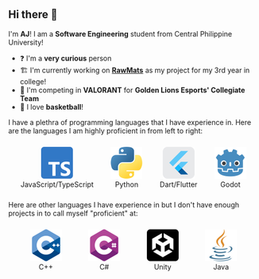 ## Hi there 👋

I'm **AJ**! I am a **Software Engineering** student from Central Philippine University!

- ❓ I'm a __very curious__ person
- 🏗️ I'm currently working on [**RawMats**](https://github.com/dreamsoft-cpu/rawmats) as my project for my 3rd year in college!
- 🦁 I'm competing in __VALORANT__ for **Golden Lions Esports' Collegiate Team**
- 🏀 I love **basketball**!

I have a plethra of programming languages that I have experience in.
Here are the languages I am highly proficient in from left to right:
<div style="display: flex; justify-content: space-evenly; align-items: center; width: 100%; padding: 10px 0; flex-wrap: nowrap;">
  <div style="text-align: center; margin: 0 10px;">
    <img src="icons/typescript.png" alt="JavaScript/TypeScript" width="64" height="64"><br>
    JavaScript/TypeScript
  </div>
  <div style="text-align: center; margin: 0 10px;">
    <img src="icons/python.png" alt="Python" width="64" height="64"><br>
    Python
  </div>
  <div style="text-align: center; margin: 0 10px;">
    <img src="icons/flutter.png" alt="Dart/Flutter" width="64" height="64"><br>
    Dart/Flutter
  </div>
  <div style="text-align: center; margin: 0 10px;">
    <img src="icons/godot.png" alt="Godot" width="64" height="64"><br>
    Godot
  </div>
</div>



Here are other languages I have experience in but I don't have enough projects
in to call myself "proficient" at:

<div style="display: flex; justify-content: space-evenly; align-items: center; width: 100%; padding: 10px 0; flex-wrap: nowrap;">
  <div style="text-align: center; margin: 0 10px;">
    <img src="icons/c-.png" alt="C++" width="64" height="64"><br>
    C++
  </div>
  <div style="text-align: center; margin: 0 10px;">
    <img src="icons/c-sharp.png" alt="C#" width="64" height="64"><br>
    C#
  </div>
  <div style="text-align: center; margin: 0 10px;">
    <img src="icons/unity.png" alt="Unity" width="64" height="64"><br>
    Unity
  </div>
  <div style="text-align: center; margin: 0 10px;">
    <img src="icons/java.png" alt="Java" width="64" height="64"><br>
    Java
  </div>
</div>


